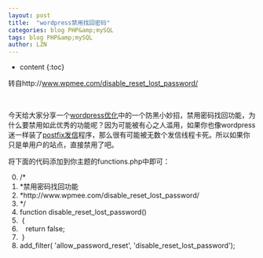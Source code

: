 ```yaml
---
layout: post
title:  "wordpress禁用找回密码" 
categories: blog PHP&amp;mySQL
tags: blog PHP&amp;mySQL
author: LZN
---
```


* content
{:toc}

转自http://www.wpmee.com/disable_reset_lost_password/

&nbsp;

今天给大家分享一个<a title="查看更多关于wordpress优化的教程" href="http://www.wpmee.com/tag/wordpress%E4%BC%98%E5%8C%96/" target="_blank">wordpress优化</a>中的一个防黑小妙招，禁用密码找回功能，为什么要禁用如此优秀的功能呢？因为可能被有心之人滥用，如果你也像wordpress迷一样装了<a title="postfix发信程序的安装教程" href="http://www.wpmee.com/lnmp1-0-centos-postfix/" target="_blank">postfix发信</a>程序，那么很有可能被无数个发信线程卡死。所以如果你只是单用户的站点，直接禁用了吧。

将下面的代码添加到你主题的functions.php中即可：
<div class="dp-highlighter nogutter">
<ol class="dp-c" start="0">
	<li class="alt"><span class="comment">/* </span></li>
	<li><span class="comment">*禁用密码找回功能 </span></li>
	<li class="alt"><span class="comment">*http://www.wpmee.com/disable_reset_lost_password/</span></li>
	<li><span class="comment">*/</span></li>
	<li class="alt"><span class="keyword">function</span> disable_reset_lost_password()</li>
	<li> {</li>
	<li class="alt">   <span class="keyword">return</span> false;</li>
	<li> }</li>
	<li class="alt">add_filter( 'allow_password_reset', 'disable_reset_lost_password');</li>
</ol>
</div>
